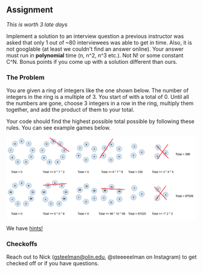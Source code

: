 ## Assignment
*This is worth 3 late days*

Implement a solution to an interview question a previous instructor was asked that only 1 out of ~80 interviewees was able to get in time. Also, it is not googlable (at least we couldn't find an answer online). Your answer must run in **polynomial** time (n, n^2, n^3 etc.). Not N! or some constant C^N. Bonus points if you come up with a solution different than ours.

### The Problem

You are given a ring of integers like the one shown below. The number of integers in the ring is a multiple of 3. You start of with a total of 0. Until all the numbers are gone, choose 3 integers in a row in the ring, multiply them together, and add the product of them to your total.

Your code should find the highest possible total possible by following these rules.
You can see example games below.

![](./IntegerRing.png)
![](./LargeIntegerRing.png)


We have [hints!](./hints.md)
### Checkoffs
Reach out to Nick (gsteelman@olin.edu, @steeeeelman on Instagram) to get checked off or if you have questions.
